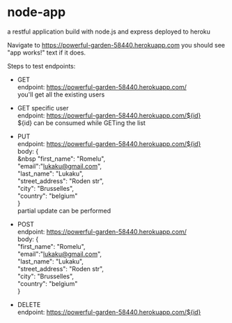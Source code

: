 # node-app
a restful application build with node.js and express deployed to heroku


Navigate to https://powerful-garden-58440.herokuapp.com you should see "app works!" text if it does.

Steps to test endpoints:

- GET <br>
  endpoint: https://powerful-garden-58440.herokuapp.com/ <br>
  you'll get all the existing users
  
- GET specific user <br>
  endpoint: https://powerful-garden-58440.herokuapp.com/${id} <br>
  ${id} can be consumed while GETing the list <br>
  
- PUT <br>
  endpoint: https://powerful-garden-58440.herokuapp.com/${id} <br>
  body: { <br> &nbsp
    "first_name": "Romelu", <br>
    "email":"lukaku@gmail.com",<br>
    "last_name": "Lukaku",<br>
    "street_address": "Roden str",<br>
    "city": "Brusselles",<br>
    "country": "belgium"<br>
  } <br>
  partial update can be performed
  
 - POST <br>
   endpoint: https://powerful-garden-58440.herokuapp.com/ <br>
   body: {<br>
     "first_name": "Romelu",<br>
     "email":"lukaku@gmail.com",<br>
     "last_name": "Lukaku",<br>
     "street_address": "Roden str",<br>
     "city": "Brusselles",<br>
     "country": "belgium"<br>
   }<br>
   
 - DELETE<br>
   endpoint: https://powerful-garden-58440.herokuapp.com/${id}
